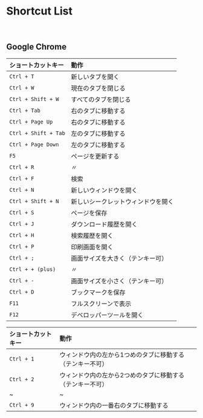 # Shortcut List

<br>

## Google Chrome

|ショートカットキー|動作|
|:---|:---|
|`Ctrl + T`|新しいタブを開く|
|`Ctrl + W`|現在のタブを閉じる|
|`Ctrl + Shift + W`|すべてのタブを閉じる|
|`Ctrl + Tab`|右のタブに移動する|
|`Ctrl + Page Up`|右のタブに移動する|
|`Ctrl + Shift + Tab`|左のタブに移動する|
|`Ctrl + Page Down`|左のタブに移動する|
|`F5`|ページを更新する|
|`Ctrl + R`|〃|
|`Ctrl + F`|検索|
|`Ctrl + N`|新しいウィンドウを開く|
|`Ctrl + Shift + N`|新しいシークレットウィンドウを開く|
|`Ctrl + S`|ページを保存|
|`Ctrl + J`|ダウンロード履歴を開く|
|`Ctrl + H`|検索履歴を開く|
|`Ctrl + P`|印刷画面を開く|
|`Ctrl + ;`|画面サイズを大きく（テンキー可）|
|`Ctrl + + (plus)`|〃|
|`Ctrl + -`|画面サイズを小さく（テンキー可）|
|`Ctrl + D`|ブックマークを保存|
|`F11`|フルスクリーンで表示|
|`F12`|デベロッパーツールを開く|

|ショートカットキー|動作|
|:---|:---|
|`Ctrl + 1`|ウィンドウ内の左から1つめのタブに移動する（テンキー不可）|
|`Ctrl + 2`|ウィンドウ内の左から2つめのタブに移動する（テンキー不可）|
|~|~|
|`Ctrl + 9`|ウィンドウ内の一番右のタブに移動する|

<br>
